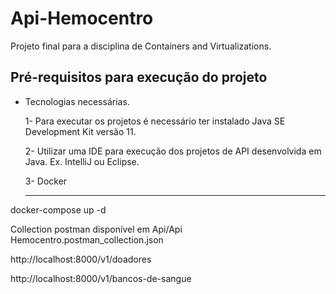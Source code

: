 # Api-Hemocentro
Projeto final para a disciplina de Containers and Virtualizations.

##  Pré-requisitos para execução do projeto
- Tecnologias necessárias.

  1- Para executar os projetos é necessário ter instalado Java SE Development Kit versão 11.
  
  2- Utilizar uma IDE para execução dos projetos de API desenvolvida em Java. Ex. IntelliJ ou Eclipse.
  
  3- Docker
  
  ---

docker-compose up -d

Collection postman disponível em Api/Api Hemocentro.postman_collection.json

http://localhost:8000/v1/doadores

http://localhost:8000/v1/bancos-de-sangue
